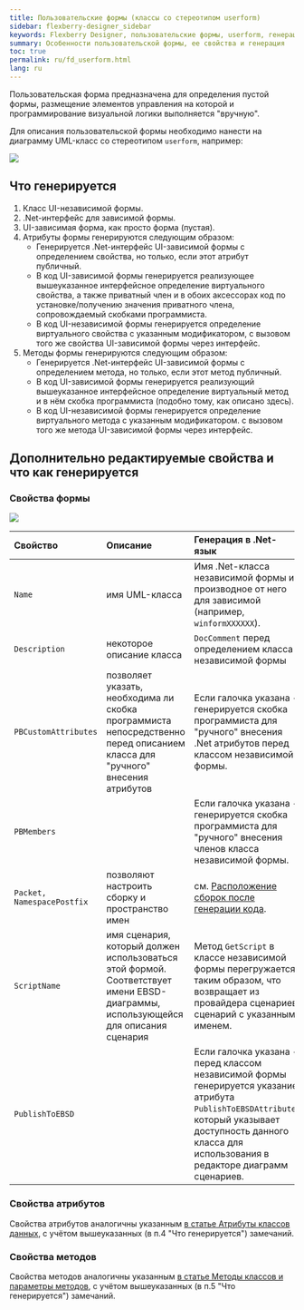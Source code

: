 ```yaml
---
title: Пользовательские формы (классы со стереотипом userform) 
sidebar: flexberry-designer_sidebar
keywords: Flexberry Designer, пользовательские формы, userform, генерация, свойства, атрибуты, методы
summary: Особенности пользовательской формы, ее свойства и генерация
toc: true
permalink: ru/fd_userform.html
lang: ru
---
```


Пользовательская форма предназначена для определения пустой формы, размещение элементов управления на которой и программирование визуальной логики выполняется "вручную".

Для описания пользовательской формы необходимо нанести на диаграмму UML-класс со стереотипом `userform`, например:

![](/images/pages/products/flexberry-designer/class-diagram/userform.png)

## Что генерируется

1. Класс UI-независимой формы. 
2. .Net-интерфейс для зависимой формы. 
3. UI-зависимая форма, как просто форма (пустая). 
4. Атрибуты формы генерируются следующим образом: 
    * Генерируется .Net-интерфейс UI-зависимой формы с определением свойства, но только, если этот атрибут публичный. 
    * В код UI-зависимой формы генерируется реализующее вышеуказанное интерфейсное определение виртуального свойства, а также приватный член и в обоих аксессорах код по установке/получению значения приватного члена, сопровождаемый скобками программиста. 
    * В код UI-независимой формы генерируется определение виртуального свойства с указанным модификатором, с вызовом того же свойства UI-зависимой формы через интерфейс. 
5. Методы формы генерируются следующим образом: 
    * Генерируется .Net-интерфейс UI-зависимой формы с определением метода, но только, если этот метод публичный. 
    * В код UI-зависимой формы генерируется реализующий вышеуказанное интерфейсное определение виртуальный метод и в нём скобка программиста (подобно тому, как описано здесь). 
    * В код UI-независимой формы генерируется определение виртуального метода с указанным модификатором. с вызовом того же метода UI-зависимой формы через интерфейс.

## Дополнительно редактируемые свойства и что как генерируется

### Свойства формы

![](/images/pages/products/flexberry-designer/class-diagram/userformprops.png)

Свойство | Описание | Генерация в .Net-язык
:-------------------|:-----------------------------|:---------------------------------------------
`Name` | имя UML-класса | Имя .Net-класса независимой формы и производное от него для зависимой (например, `winformXXXXXX`).
`Description` | некоторое описание класса | `DocComment` перед определением класса независимой формы
`PBCustomAttributes` | позволяет указать, необходима ли скобка программиста непосредственно перед описанием класса для "ручного" внесения атрибутов | Если галочка указана - генерируется скобка программиста для "ручного" внесения .Net атрибутов перед классом независимой формы.
`PBMembers` | | Если галочка указана - генерируется скобка программиста для "ручного" внесения членов класса независимой формы.
`Packet, NamespacePostfix` | позволяют настроить сборку и пространство имен | см. [Расположение сборок после генерации кода](fo_location-assembly.html).
`ScriptName` | имя сценария, который должен использоваться этой формой. Соответствует имени EBSD-диаграммы, использующейся для описания сценария | Метод `GetScript` в классе независимой формы перегружается таким образом, что возвращает из провайдера сценариев сценарий с указанным именем. 
`PublishToEBSD` | | Если галочка указана - перед классом независимой формы генерируется указание атрибута `PublishToEBSDAttribute`, который указывает доступность данного класса для использования в редакторе диаграмм сценариев.

### Свойства атрибутов

Свойства атрибутов аналогичны указанным [в статье Атрибуты классов данных](fo_attributes-class-data.html), с учётом вышеуказанных (в п.4 "Что генерируется") замечаний.

### Свойства методов

Свойства методов аналогичны указанным [в статье Методы классов и параметры методов](fd_methods-parameters.html), с учётом вышеуказанных (в п.5 "Что генерируется") замечаний.
